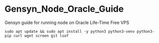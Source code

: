 # Gensyn_Node_Oracle_Guide
Gensyn guide for running node on Oracle Life-Time Free VPS

```
sudo apt update && sudo apt install -y python3 python3-venv python3-pip curl wget screen git lsof
```
